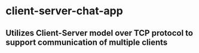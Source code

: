 # client-server-chat-app

## Utilizes Client-Server model over TCP protocol to support communication of multiple clients
